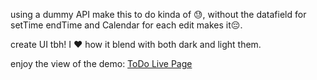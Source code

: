 using a dummy API make this to do kinda of 😓, without the datafield for setTime endTime and Calendar for each edit makes it😔.

create UI tbh! I ❤️ how it blend with both dark and light them.

enjoy the view of the demo:
<a href="https://task-to-do-manager.vercel.app/" target="_blank">ToDo Live Page</a>

